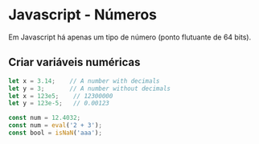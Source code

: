 # Javascript - Números

Em Javascript há apenas um tipo de número (ponto flutuante de 64 bits).  

## Criar variáveis numéricas

~~~javascript
let x = 3.14;    // A number with decimals
let y = 3;       // A number without decimals
let x = 123e5;    // 12300000
let y = 123e-5;   // 0.00123
~~~

~~~javascript
const num = 12.4032;
const num = eval('2 + 3');        
const bool = isNaN('aaa'); 
~~~

